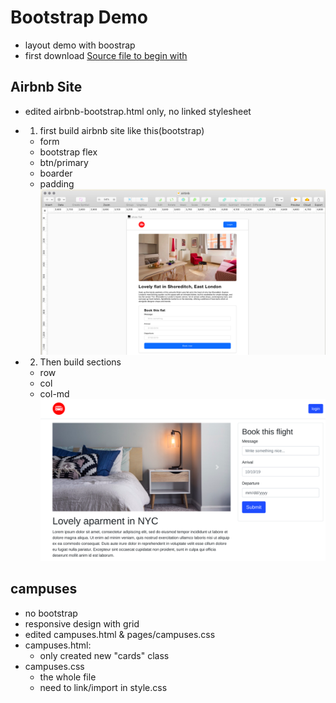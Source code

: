 # Bootstrap Demo
* layout demo with boostrap
* first download [Source file to begin with](https://github.com/lewagon/layouts-demo)

## Airbnb Site
* edited airbnb-bootstrap.html only, no linked stylesheet
* 1. first build airbnb site like this(bootstrap)
  * form
  * bootstrap flex
  * btn/primary
  * boarder
  * padding
![Alt text](https://github.com/yyygocodingyyy/bootstrap-demo/blob/master/sample/Screenshot%20from%202019-12-17%2014-50-07.png)

* 2. Then build sections
  * row
  * col
  * col-md
 ![Alt text](https://github.com/yyygocodingyyy/bootstrap-demo/blob/master/sample/Screenshot%20from%202019-12-17%2017-48-16.png)
 
 ## campuses
 * no bootstrap
 * responsive design with grid
 * edited campuses.html & pages/campuses.css
 * campuses.html:
   * only created new "cards" class
 * campuses.css
   * the whole file
   * need to link/import in style.css
  



